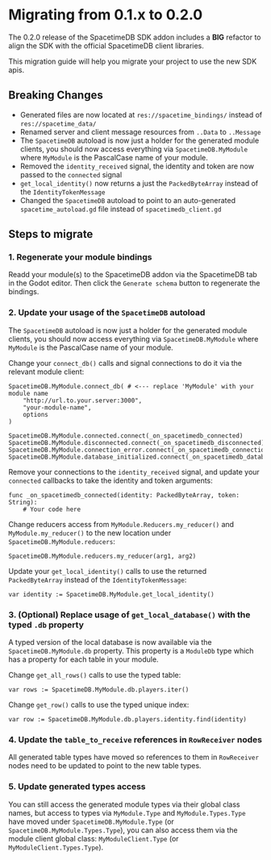 # Migrating from 0.1.x to 0.2.0

The 0.2.0 release of the SpacetimeDB SDK addon includes a **BIG** refactor to align the SDK with the official SpacetimeDB client libraries.

This migration guide will help you migrate your project to use the new SDK apis.

## Breaking Changes

-   Generated files are now located at `res://spacetime_bindings/` instead of `res://spacetime_data/`
-   Renamed server and client message resources from `..Data` to `..Message`
-   The `SpacetimeDB` autoload is now just a holder for the generated module clients, you should now access everything via `SpacetimeDB.MyModule` where `MyModule` is the PascalCase name of your module.
-   Removed the `identity_received` signal, the identity and token are now passed to the `connected` signal
-   `get_local_identity()` now returns a just the `PackedByteArray` instead of the `IdentityTokenMessage`
-   Changed the `SpacetimeDB` autoload to point to an auto-generated `spacetime_autoload.gd` file instead of `spacetimedb_client.gd`

## Steps to migrate

### 1. Regenerate your module bindings

Readd your module(s) to the SpacetimeDB addon via the SpacetimeDB tab in the Godot editor. Then click the `Generate schema` button to regenerate the bindings.

### 2. Update your usage of the `SpacetimeDB` autoload

The `SpacetimeDB` autoload is now just a holder for the generated module clients, you should now access everything via `SpacetimeDB.MyModule` where `MyModule` is the PascalCase name of your module.

Change your `connect_db()` calls and signal connections to do it via the relevant module client:

```gdscript
SpacetimeDB.MyModule.connect_db( # <--- replace 'MyModule' with your module name
    "http://url.to.your.server:3000",
    "your-module-name",
    options
)

SpacetimeDB.MyModule.connected.connect(_on_spacetimedb_connected)
SpacetimeDB.MyModule.disconnected.connect(_on_spacetimedb_disconnected)
SpacetimeDB.MyModule.connection_error.connect(_on_spacetimedb_connection_error)
SpacetimeDB.MyModule.database_initialized.connect(_on_spacetimedb_database_init)
```

Remove your connections to the `identity_received` signal, and update your `connected` callbacks to take the identity and token arguments:

```gdscript
func _on_spacetimedb_connected(identity: PackedByteArray, token: String):
    # Your code here
```

Change reducers access from `MyModule.Reducers.my_reducer()` and `MyModule.my_reducer()` to the new location under `SpacetimeDB.MyModule.reducers`:

```gdscript
SpacetimeDB.MyModule.reducers.my_reducer(arg1, arg2)
```

Update your `get_local_identity()` calls to use the returned `PackedByteArray` instead of the `IdentityTokenMessage`:

```gdscript
var identity := SpacetimeDB.MyModule.get_local_identity()
```

### 3. (Optional) Replace usage of `get_local_database()` with the typed `.db` property

A typed version of the local database is now available via the `SpacetimeDB.MyModule.db` property. This property is a `ModuleDb` type which has a property for each table in your module.

Change `get_all_rows()` calls to use the typed table:

```gdscript
var rows := SpacetimeDB.MyModule.db.players.iter()
```

Change `get_row()` calls to use the typed unique index:

```gdscript
var row := SpacetimeDB.MyModule.db.players.identity.find(identity)
```

### 4. Update the `table_to_receive` references in `RowReceiver` nodes

All generated table types have moved so references to them in `RowReceiver` nodes need to be updated to point to the new table types.

### 5. Update generated types access

You can still access the generated module types via their global class names, but access to types via `MyModule.Type` and `MyModule.Types.Type` have moved under `SpacetimeDB.MyModule.Type` (or `SpacetimeDB.MyModule.Types.Type`), you can also access them via the module client global class: `MyModuleClient.Type` (or `MyModuleClient.Types.Type`).

